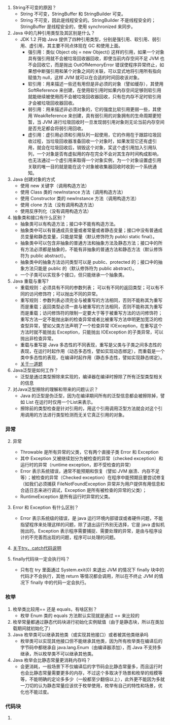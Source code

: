 1. String不可变的原因？
    * String 不可变，StringBuffer 和 StringBuilder 可变。
    * String 不可变，因此是线程安全的。StringBuilder 不是线程安全的；StringBuffer 是线程安全的，使用 synchronized 来同步。
2. Java 中的几种引用类型及其区别是什么？
    * JDK 1.2 开始 Java 提供了四种引用类型，分别是强引用、软引用、弱引用、虚引用，其主要不同点体现在 GC 和使用上面。
        * 强引用：类似 Object obj = new Object() 这样的引用，如果一个对象具有强引用就不会被垃圾回收器回收，即使当前内存空间不足 JVM 也不会回收它，而是抛出 OutOfMemoryError 错误使程序异常终止，如果想中断强引用和某个对象之间的关联，可以显式地将引用所有指向赋值为 null，这样 JVM 就可以在合适的时间回收该对象。
        * 软引用：用来描述一些还有用但是非必须的对象（譬如缓存），其使用 SoftReference 来创建，在使用软引用时如果内存空间足够则软引用就能继续被使用而不会被垃圾回收器回收，只有在内存不足时软引用才会被垃圾回收器回收。
        * 弱引用：用来描述非必须对象的，它的强度比软引用更弱一些，其使用 WeakReference 来创建，具有弱引用的对象拥有的生命周期更短暂，当 JVM 进行垃圾回收时一旦发现弱引用对象则无论当前内存空间是否充足都会将弱引用回收。
        * 虚引用：虚引用必须和引用队列一起使用，它的作用在于跟踪垃圾回收过程，当垃圾回收器准备回收一个对象时，如果发现它还有虚引用，就会在垃圾回收后，销毁这个对象，奖这个虚引用加入引用队列，一个对象是否有虚拟用的存在完全不会对其生存时间构成影响，也无法通过一个虚引用来取得一个对象实例，为一个对象设置虚引用关联的唯一目的就是能在这个对象被收集器回收时收到一个系统通知。
3. Java 创建对象的方式
    * 使用 new 关键字（调用构造方法）
    * 使用 Class 类的 newInstance 方法（调用构造方法）
    * 使用 Constructor 类的 newInstance 方法（调用构造方法）
    * 使用 clone 方法（没有调用构造方法）
    * 使用反序列化（没有调用构造方法）
4. 抽象类和接口有什么区别？
    * 抽象类可以有构造方法；接口中不能有构造方法。
    * 抽象类中可以有普通成员变量或者常量或者静态变量；接口中没有普通成员变量和静态变量，只能是常量（默认修饰符为 publci static final）。
    * 抽象类中可以包含非抽象的普通方法和抽象方法及静态方法；接口中的所有方法必须都是抽象的，不能有非抽象的普通方法和静态方法（默认修饰符为 public abstract）。
    * 抽象类中的抽象方法访问类型可以是 public、protected 的；接口中的抽象方法只能是 public 的（默认修饰符为 public abstract）。
    * 一个子类可以实现多个接口，但只能继承一个抽象类。 
5. Java 重载与重写?
    * 重载规则：必须具有不同的参数列表； 可以有不同的返回类型；可以有不同的访问修饰符；可以抛出不同的异常。
    * 重写规则：参数列表必须完全与被重写的方法相同，否则不能称其为重写而是重载；返回类型必须一直与被重写的方法相同，否则不能称其为重写而是重载；访问修饰符的限制一定要大于等于被重写方法的访问修饰符；重写方法一定不能抛出新的检查异常或者比被重写方法申明更加宽泛的检查型异常，譬如父类方法声明了一个检查异常 IOException，在重写这个方法时就不能抛出 Exception，只能抛出 IOException 的子类异常，可以抛出非检查异常。
    * 重载与重写是 Java 多态性的不同表现，重写是父类与子类之间多态性的表现，在运行时起作用（动态多态性，譬如实现动态绑定），而重载是一个类中多态性的表现，在编译时起作用（静态多态性，譬如实现静态绑定）。
    * [关于一道题]()
6. Java泛型是如何工作？
    * 泛型是通过类型擦除来实现的，编译器在编译时擦除了所有泛型类型相关的信息
7. 对Java泛型擦除的理解和带来的问题认识？
    * Java 的泛型是伪泛型，因为在编译期间所有的泛型信息都会被擦除掉，譬如 List<Integer> 在运行时仅用一个List来表示。
    * 擦除前的类型检查是针对引用的，用这个引用调用泛型方法就会对这个引用调用的方法进行类型检测而无关它真正引用的对象。
    
### 异常
2. 异常
    * Throwable 是所有异常的父类，它有两个直接子类 Error 和 Exception
    * 其中 Exception 又被继续划分为被检查的异常（checked exception）和运行时的异常（runtime exception，即不受检查的异常）
    * Error 表示系统错误，通常不能预期和恢复（譬如 JVM 崩溃、内存不足等）；被检查的异常（Checked exception）在程序中能预期且要尝试修复（如我们必须捕获 FileNotFoundException 异常并为用户提供有用信息和合适日志来进行调试，Exception 是所有被检查的异常的父类）；
    * RuntimeException 是所有运行时异常的父类。
3.  Error 和 Exception 有什么区别？
    * Error 表示系统级的错误，是 java 运行环境内部错误或者硬件问题，不能指望程序来处理这样的问题，除了退出运行外别无选择，它是 java 虚拟机抛出的。Exception 表示程序需要捕捉、需要处理的异常，是由与程序设计的不完善而出现的问题，程序可以处理的问题。
4. [关于try、catch代码说明](https://github.com/yzrds/note/blob/63eae1bb65516dd29d8893f74d0b918cf656170b/src/com/note/base/ExceptionTest.java)

5. finally代码块一定会执行吗？
    * 只有在 try 里面通过 System.exit(0) 来退出 JVM 的情况下 finally 块中的代码才不会执行，其他 return 等情况都会调用，所以在不终止 JVM 的情况下 finally 中的代码一定会执行。

### 枚举
1. 枚举类比较用== 还是 equals，有啥区别？
    * 枚举 Enum 类的 equals 方法默认实现就是通过 == 来比较的
2. 枚举常量都通过静态代码块进行初始化实例赋值（由于是静态块，所以在类加载期间就初始化了）
3. Java 枚举类可以继承其他类（或实现其他接口）或者被其他类继承吗
    * 枚举类可以实现其他接口但不能继承其他类，因为所有枚举类在编译后的字节码中都继承自 java.lang.Enum（由编译器添加），而 Java 不支持多继承，所以枚举类不可以继承其他类。
4. Java 枚举会比静态常量更消耗内存吗？
    * 会更消耗，一般场景下不仅编译后的字节码会比静态常量多，而且运行时也会比静态常量需要更多的内存，不过这个多取决于场景和枚举的规模等等，不能明确的定论多多少（一般都至少翻倍以上），此外更不能因为多就一刀切的认为静态常量应该优于枚举使用，枚举有自己的特性和场景，优化也不能过度。
### 代码块
1. 